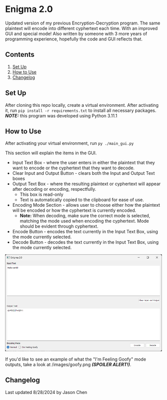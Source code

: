 # Enigma 2.0
Updated version of my previous Encryption-Decryption program. The same plaintext will encode into different cyphertext each time. With an improved GUI and special mode! Also written by someone with 3 more years of programming experience, hopefully the code and GUI reflects that.

## Contents
1. [Set Up](#set-up)
2. [How to Use](#how-to-use)
3. [Changelog](#changelog)

## Set Up
After cloning this repo locally, create a virtual environment. After activating it, run `pip install -r requirements.txt` to install all necessary packages. <br>
***NOTE:*** this program was developed using Python 3.11.1

## How to Use
After activating your virtual environment, run `py ./main_gui.py` <br>

This section will explain the items in the GUI.
* Input Text Box - where the user enters in either the plaintext that they want to encode or the cyphertext that they want to decode.
* Clear Input and Output Button - clears both the Input and Output Text boxes
* Output Text Box - where the resulting plaintext or cyphertext will appear after decoding or encoding, respectfully.
    * This box is read-only
    * Text is automatically copied to the clipboard for ease of use.
* Encoding Mode Section - allows user to choose either how the plaintext will be encoded or how the cyphertext is currently encoded.
    * **Note:** When decoding, make sure the correct mode is selected, matching the mode used when encoding the cyphertext. Mode should be evident through cyphertext.
* Encode Button - encodes the text currently in the Input Text Box, using the mode currently selected.
* Decode Button - decodes the text currently in the Input Text Box, using the mode currently selected.

![Image of GUI](/images/gui_used.png)

If you'd like to see an example of what the "I'm Feeling Goofy" mode outputs, take a look at /images/goofy.png ***(SPOILER ALERT!)***.

## Changelog
Last updated 8/28/2024 by Jason Chen